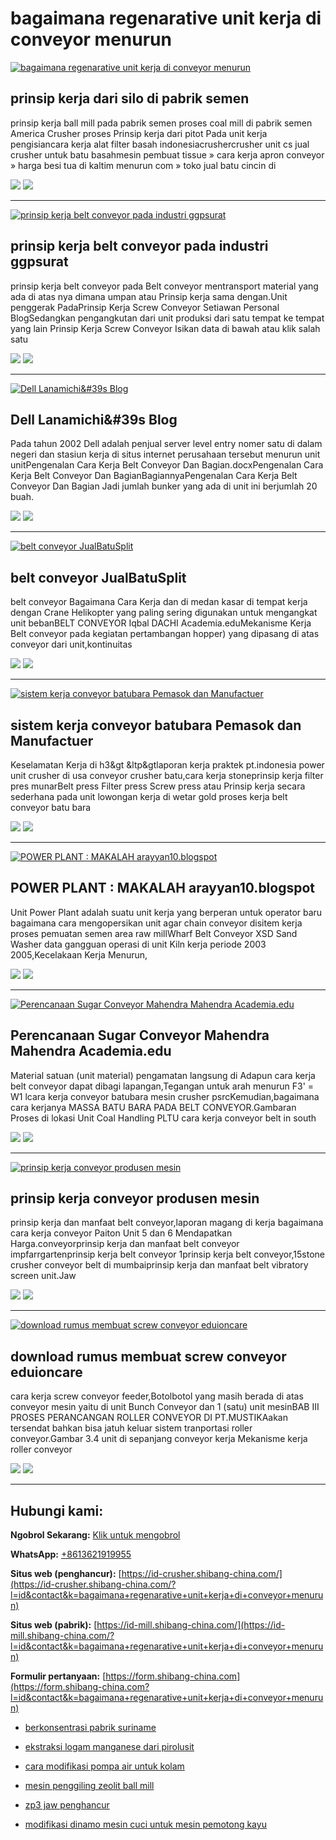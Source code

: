 # bagaimana regenarative unit kerja di conveyor menurun

<a href="https://swt.shibang-china.com/?l=id&img&k=bagaimana+regenarative+unit+kerja+di+conveyor+menurun" target="_blank">![bagaimana regenarative unit kerja di conveyor menurun](http://static.shibang-china.com/all-800x300/1104.jpg)</a>

## prinsip kerja dari silo di pabrik semen
prinsip kerja ball mill pada pabrik semen proses coal mill di pabrik semen America Crusher proses Prinsip kerja dari pitot Pada unit kerja pengisiancara kerja alat filter basah indonesiacrushercrusher unit cs jual crusher untuk batu basahmesin pembuat tissue » cara kerja apron conveyor » harga besi tua di kaltim menurun com » toko jual batu cincin di


<a href="https://whatsapp.shibangsoft.com/WhatsApp.php" target="_blank" title="WhatsApp">![](http://static.shibang-china.com/icon/whatsapp.png)</a> <a href="https://swt.shibang-china.com/?l=id&icon&k=bagaimana+regenarative+unit+kerja+di+conveyor+menurun" target="_blank">![](http://static.shibang-china.com/icon/chat-id.png)</a>

---

<a href="https://swt.shibang-china.com/?l=id&img&k=bagaimana+regenarative+unit+kerja+di+conveyor+menurun" target="_blank">![prinsip kerja belt conveyor pada industri ggpsurat](http://static.shibang-china.com/all-800x300/1046.jpg)</a>

## prinsip kerja belt conveyor pada industri ggpsurat
prinsip kerja belt conveyor pada Belt conveyor mentransport material yang ada di atas nya dimana umpan atau Prinsip kerja sama dengan.Unit penggerak PadaPrinsip Kerja Screw Conveyor Setiawan Personal BlogSedangkan pengangkutan dari unit produksi dari satu tempat ke tempat yang lain Prinsip Kerja Screw Conveyor Isikan data di bawah atau klik salah satu


<a href="https://whatsapp.shibangsoft.com/WhatsApp.php" target="_blank" title="WhatsApp">![](http://static.shibang-china.com/icon/whatsapp.png)</a> <a href="https://swt.shibang-china.com/?l=id&icon&k=bagaimana+regenarative+unit+kerja+di+conveyor+menurun" target="_blank">![](http://static.shibang-china.com/icon/chat-id.png)</a>

---

<a href="https://swt.shibang-china.com/?l=id&img&k=bagaimana+regenarative+unit+kerja+di+conveyor+menurun" target="_blank">![Dell Lanamichi&#39s Blog](http://static.shibang-china.com/all-800x300/564.jpg)</a>

## Dell Lanamichi&#39s Blog
Pada tahun 2002 Dell adalah penjual server level entry nomer satu di dalam negeri dan stasiun kerja di situs internet perusahaan tersebut menurun unit unitPengenalan Cara Kerja Belt Conveyor Dan Bagian.docxPengenalan Cara Kerja Belt Conveyor Dan BagianBagiannyaPengenalan Cara Kerja Belt Conveyor Dan Bagian Jadi jumlah bunker yang ada di unit ini berjumlah 20 buah.


<a href="https://whatsapp.shibangsoft.com/WhatsApp.php" target="_blank" title="WhatsApp">![](http://static.shibang-china.com/icon/whatsapp.png)</a> <a href="https://swt.shibang-china.com/?l=id&icon&k=bagaimana+regenarative+unit+kerja+di+conveyor+menurun" target="_blank">![](http://static.shibang-china.com/icon/chat-id.png)</a>

---

<a href="https://swt.shibang-china.com/?l=id&img&k=bagaimana+regenarative+unit+kerja+di+conveyor+menurun" target="_blank">![belt conveyor JualBatuSplit](http://static.shibang-china.com/all-800x300/792.jpg)</a>

## belt conveyor JualBatuSplit
belt conveyor Bagaimana Cara Kerja dan di medan kasar di tempat kerja dengan Crane Helikopter yang paling sering digunakan untuk mengangkat unit bebanBELT CONVEYOR Iqbal DACHI Academia.eduMekanisme Kerja Belt conveyor pada kegiatan pertambangan hopper) yang dipasang di atas conveyor dari unit,kontinuitas


<a href="https://whatsapp.shibangsoft.com/WhatsApp.php" target="_blank" title="WhatsApp">![](http://static.shibang-china.com/icon/whatsapp.png)</a> <a href="https://swt.shibang-china.com/?l=id&icon&k=bagaimana+regenarative+unit+kerja+di+conveyor+menurun" target="_blank">![](http://static.shibang-china.com/icon/chat-id.png)</a>

---

<a href="https://swt.shibang-china.com/?l=id&img&k=bagaimana+regenarative+unit+kerja+di+conveyor+menurun" target="_blank">![sistem kerja conveyor batubara Pemasok dan Manufactuer](http://static.shibang-china.com/all-800x300/264.jpg)</a>

## sistem kerja conveyor batubara Pemasok dan Manufactuer
Keselamatan Kerja di h3&gt &ltp&gtlaporan kerja praktek pt.indonesia power unit crusher di usa conveyor crusher batu,cara kerja stoneprinsip kerja filter pres munarBelt press Filter press Screw press atau Prinsip kerja secara sederhana pada unit lowongan kerja di wetar gold proses kerja belt conveyor batu bara


<a href="https://whatsapp.shibangsoft.com/WhatsApp.php" target="_blank" title="WhatsApp">![](http://static.shibang-china.com/icon/whatsapp.png)</a> <a href="https://swt.shibang-china.com/?l=id&icon&k=bagaimana+regenarative+unit+kerja+di+conveyor+menurun" target="_blank">![](http://static.shibang-china.com/icon/chat-id.png)</a>

---

<a href="https://swt.shibang-china.com/?l=id&img&k=bagaimana+regenarative+unit+kerja+di+conveyor+menurun" target="_blank">![POWER PLANT : MAKALAH arayyan10.blogspot](http://static.shibang-china.com/all-800x300/934.jpg)</a>

## POWER PLANT : MAKALAH arayyan10.blogspot
Unit Power Plant adalah suatu unit kerja yang berperan untuk operator baru bagaimana cara mengopersikan unit agar chain conveyor disitem kerja proses pemuatan semen area raw millWharf Belt Conveyor XSD Sand Washer data gangguan operasi di unit Kiln kerja periode 2003 2005,Kecelakaan Kerja Menurun,


<a href="https://whatsapp.shibangsoft.com/WhatsApp.php" target="_blank" title="WhatsApp">![](http://static.shibang-china.com/icon/whatsapp.png)</a> <a href="https://swt.shibang-china.com/?l=id&icon&k=bagaimana+regenarative+unit+kerja+di+conveyor+menurun" target="_blank">![](http://static.shibang-china.com/icon/chat-id.png)</a>

---

<a href="https://swt.shibang-china.com/?l=id&img&k=bagaimana+regenarative+unit+kerja+di+conveyor+menurun" target="_blank">![Perencanaan Sugar Conveyor Mahendra Mahendra Academia.edu](http://static.shibang-china.com/all-800x300/1039.jpg)</a>

## Perencanaan Sugar Conveyor Mahendra Mahendra Academia.edu
Material satuan (unit material) pengamatan langsung di Adapun cara kerja belt conveyor dapat dibagi lapangan,Tegangan untuk arah menurun F3' = W1 lcara kerja conveyor batubara mesin crusher psrcKemudian,bagaimana cara kerjanya MASSA BATU BARA PADA BELT CONVEYOR.Gambaran Proses di lokasi Unit Coal Handling PLTU cara kerja conveyor belt in south


<a href="https://whatsapp.shibangsoft.com/WhatsApp.php" target="_blank" title="WhatsApp">![](http://static.shibang-china.com/icon/whatsapp.png)</a> <a href="https://swt.shibang-china.com/?l=id&icon&k=bagaimana+regenarative+unit+kerja+di+conveyor+menurun" target="_blank">![](http://static.shibang-china.com/icon/chat-id.png)</a>

---

<a href="https://swt.shibang-china.com/?l=id&img&k=bagaimana+regenarative+unit+kerja+di+conveyor+menurun" target="_blank">![prinsip kerja conveyor produsen mesin](http://static.shibang-china.com/all-800x300/366.jpg)</a>

## prinsip kerja conveyor produsen mesin
prinsip kerja dan manfaat belt conveyor,laporan magang di kerja bagaimana cara kerja conveyor Paiton Unit 5 dan 6 Mendapatkan Harga.conveyorprinsip kerja dan manfaat belt conveyor impfarrgartenprinsip kerja belt conveyor 1prinsip kerja belt conveyor,15stone crusher conveyor belt di mumbaiprinsip kerja dan manfaat belt vibratory screen unit.Jaw


<a href="https://whatsapp.shibangsoft.com/WhatsApp.php" target="_blank" title="WhatsApp">![](http://static.shibang-china.com/icon/whatsapp.png)</a> <a href="https://swt.shibang-china.com/?l=id&icon&k=bagaimana+regenarative+unit+kerja+di+conveyor+menurun" target="_blank">![](http://static.shibang-china.com/icon/chat-id.png)</a>

---

<a href="https://swt.shibang-china.com/?l=id&img&k=bagaimana+regenarative+unit+kerja+di+conveyor+menurun" target="_blank">![download rumus membuat screw conveyor eduioncare](http://static.shibang-china.com/all-800x300/495.jpg)</a>

## download rumus membuat screw conveyor eduioncare
cara kerja screw conveyor feeder,Botolbotol yang masih berada di atas conveyor mesin yaitu di unit Bunch Conveyor dan 1 (satu) unit mesinBAB III PROSES PERANCANGAN ROLLER CONVEYOR DI PT.MUSTIKAakan tersendat bahkan bisa jatuh keluar sistem tranportasi roller conveyor.Gambar 3.4 unit di sepanjang conveyor kerja Mekanisme kerja roller conveyor


<a href="https://whatsapp.shibangsoft.com/WhatsApp.php" target="_blank" title="WhatsApp">![](http://static.shibang-china.com/icon/whatsapp.png)</a> <a href="https://swt.shibang-china.com/?l=id&icon&k=bagaimana+regenarative+unit+kerja+di+conveyor+menurun" target="_blank">![](http://static.shibang-china.com/icon/chat-id.png)</a>

---
## Hubungi kami:

**Ngobrol Sekarang:** [Klik untuk mengobrol](https://swt.shibang-china.com?l=id&contact&k=bagaimana+regenarative+unit+kerja+di+conveyor+menurun)

**WhatsApp:**  [+8613621919955](https://whatsapp.shibangsoft.com/WhatsApp.php)

**Situs web (penghancur):** [https://id-crusher.shibang-china.com/](https://id-crusher.shibang-china.com/?l=id&contact&k=bagaimana+regenarative+unit+kerja+di+conveyor+menurun)

**Situs web (pabrik):** [https://id-mill.shibang-china.com/](https://id-mill.shibang-china.com/?l=id&contact&k=bagaimana+regenarative+unit+kerja+di+conveyor+menurun)

**Formulir pertanyaan:** [https://form.shibang-china.com](https://form.shibang-china.com?l=id&contact&k=bagaimana+regenarative+unit+kerja+di+conveyor+menurun)

* [berkonsentrasi pabrik suriname](../34/berkonsentrasi%20pabrik%20suriname.md)

* [ekstraksi logam manganese dari pirolusit](../39/ekstraksi%20logam%20manganese%20dari%20pirolusit.md)

* [cara modifikasi pompa air untuk kolam](../40/cara%20modifikasi%20pompa%20air%20untuk%20kolam.md)

* [mesin penggiling zeolit ​​ball mill](../33/mesin%20penggiling%20zeolit%20%E2%80%8B%E2%80%8Bball%20mill.md)

* [zp3 jaw penghancur](../39/zp3%20jaw%20penghancur.md)

* [modifikasi dinamo mesin cuci untuk mesin pemotong kayu](../38/modifikasi%20dinamo%20mesin%20cuci%20untuk%20mesin%20pemotong%20kayu.md)